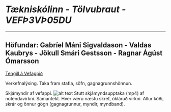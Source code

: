 # *Tækniskólinn - Tölvubraut - VEFÞ3VÞ05DU*
---  
**Höfundar:** Gabríel Máni Sigvaldason - Valdas Kaubrys - Jökull Smári Gestsson - Ragnar Ágúst Ómarsson  
---  
[Tengill á Vefappið](https://vercel.com/bifroest-builders/mynda-album-appid)

Verkefnalýsing. Taka fram stafla, söfn, gagnagrunnshönnun.

Skjámyndir af vefappi.
![alt text](image.jpg)
Stutt skjámyndsupptaka (mp4) af notendavirkni.
Samantekt. Hver væru næstu skref, ókláruð virkni.
Allur kóði, skrár og önnur gögn (gagnagrunnur, myndir, myndband).
